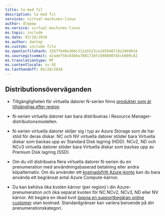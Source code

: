 ```yaml
---
title: ta med fil
description: ta med fil
services: virtual-machines-linux
author: dlepow
ms.service: virtual-machines-linux
ms.topic: include
ms.date: 03/19/2018
ms.author: danlep
ms.custom: include file
ms.openlocfilehash: 3267f649e360c512a5523ce1d5948719a1969934
ms.sourcegitcommit: e2adef58c03b0a780173df2d988907b5cb809c82
ms.translationtype: MT
ms.contentlocale: sv-SE
ms.lasthandoff: 04/28/2018
---
```

## <a name="deployment-considerations"></a>Distributionsöverväganden

* Tillgängligheten för virtuella datorer N-serien finns [produkter som är tillgängliga efter region](https://azure.microsoft.com/regions/services/).

* N-serien virtuella datorer kan bara distribueras i Resource Manager-distributionsmodellen.

* N-serien virtuella datorer skiljer sig i typ av Azure Storage som de har stöd för deras diskar. NC och NV virtuella datorer stöder bara Virtuella diskar som backas upp av Standard Disk lagring (HDD). NCv2, ND och NCv3 virtuella datorer stöder bara Virtuella diskar som backas upp av Premium Disk lagring (SSD).

* Om du vill distribuera flera virtuella datorer N-serien du en prenumeration med användningsbaserad betalning eller andra köpalternativ. Om du använder ett [kostnadsfritt Azure-konto](https://azure.microsoft.com/free/) kan du bara använda ett begränsat antal Azure Compute-kärnor.

* Du kan behöva öka kvoten kärnor (per region) i din Azure-prenumeration och öka separat kvoten för NC NCv2, NCv3, ND eller NV kärnor. Att begära en ökad kvot [öppna en supportbegäran online customer](../articles/azure-supportability/how-to-create-azure-support-request.md) utan kostnad. Standardgränser kan variera beroende på din prenumerationskategori.




